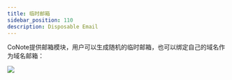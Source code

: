 ```yaml
---
title: 临时邮箱
sidebar_position: 110
description: Disposable Email
---
```


CoNote提供邮箱模块，用户可以生成随机的临时邮箱，也可以绑定自己的域名作为域名邮箱：

![](@site/static/docs/email.png)

